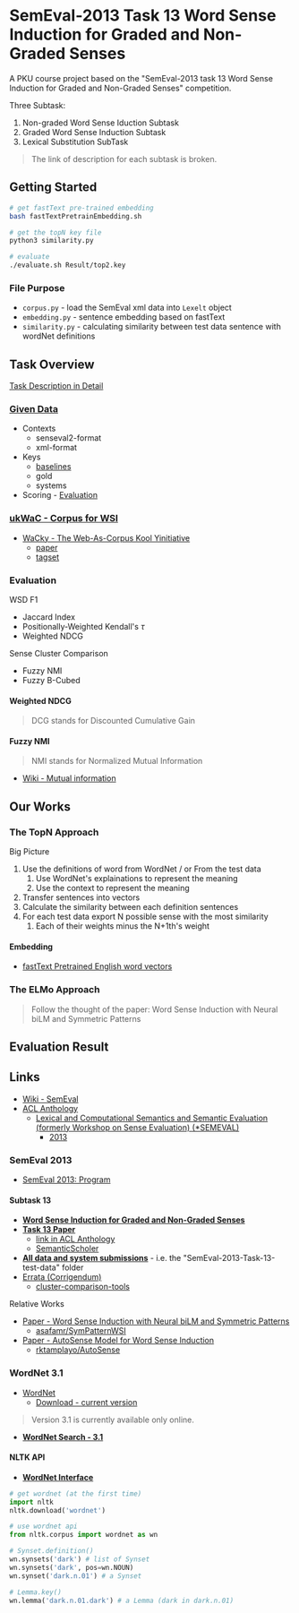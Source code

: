 # SemEval-2013 Task 13 Word Sense Induction for Graded and Non-Graded Senses

A PKU course project based on the "SemEval-2013 task 13 Word Sense Induction for Graded and Non-Graded Senses" competition.

Three Subtask:

1. Non-graded Word Sense Iduction Subtask
2. Graded Word Sense Induction Subtask
3. Lexical Substitution SubTask

> The link of description for each subtask is broken.

## Getting Started

```sh
# get fastText pre-trained embedding
bash fastTextPretrainEmbedding.sh

# get the topN key file
python3 similarity.py

# evaluate
./evaluate.sh Result/top2.key
```

### File Purpose

* `corpus.py` - load the SemEval xml data into `Lexelt` object
* `embedding.py` - sentence embedding based on fastText
* `similarity.py` - calculating similarity between test data sentence with wordNet definitions

## Task Overview

[Task Description in Detail](SemEval-2013-Task-13-test-data/README.md)

### [Given Data](SemEval-2013-Task-13-test-data/README.md#DIRECTORY-LAYOUT-AND-FILE-DESCRIPTIONS)

* Contexts
  * senseval2-format
  * xml-format
* Keys
  * [baselines](SemEval-2013-Task-13-test-data/README.md#BASELINES)
  * gold
  * systems
* Scoring - [Evaluation](SemEval-2013-Task-13-test-data/README.md#EVALUATION)

### [ukWaC - Corpus for WSI](SemEval-2013-Task-13-test-data/README.md#TRAINING-DATA)

* [WaCky - The Web-As-Corpus Kool Yinitiative](https://wacky.sslmit.unibo.it/doku.php)
  * [paper](https://wacky.sslmit.unibo.it/lib/exe/fetch.php?media=papers:wacky_2008.pdf)
  * [tagset](https://wacky.sslmit.unibo.it/lib/exe/fetch.php?media=tagsets:ukwac_tagset.txt)

### Evaluation

WSD F1

* Jaccard Index
* Positionally-Weighted Kendall's $\tau$
* Weighted NDCG

Sense Cluster Comparison

* Fuzzy NMI
* Fuzzy B-Cubed

#### Weighted NDCG

> DCG stands for Discounted Cumulative Gain

#### Fuzzy NMI

> NMI stands for Normalized Mutual Information

* [Wiki - Mutual information](https://en.wikipedia.org/wiki/Mutual_Information)

## Our Works

### The TopN Approach

Big Picture

1. Use the definitions of word from WordNet / or From the test data
   1. Use WordNet's explainations to represent the meaning
   2. Use the context to represent the meaning
2. Transfer sentences into vectors
3. Calculate the similarity between each definition sentences
4. For each test data export N possible sense with the most similarity
   1. Each of their weights minus the N+1th's weight

#### Embedding

* [fastText Pretrained English word vectors](https://fasttext.cc/docs/en/english-vectors.html)

### The ELMo Approach

> Follow the thought of the paper: Word Sense Induction with Neural biLM and Symmetric Patterns

## Evaluation Result

## Links

* [Wiki - SemEval](https://en.wikipedia.org/wiki/SemEval)
* [ACL Anthology](https://www.aclweb.org/anthology/)
  * [Lexical and Computational Semantics and Semantic Evaluation (formerly Workshop on Sense Evaluation) (*SEMEVAL)](https://www.aclweb.org/anthology/venues/semeval/)
    * [2013](https://www.aclweb.org/anthology/events/semeval-2013/)

### SemEval 2013

* [SemEval 2013: Program](https://www.cs.york.ac.uk/semeval-2013/accepted.html)

#### Subtask 13

* [**Word Sense Induction for Graded and Non-Graded Senses**](https://www.cs.york.ac.uk/semeval-2013/task13.html)
* [**Task 13 Paper**](https://www.aclweb.org/anthology/S13-2049)
  * [link in ACL Anthology](https://www.aclweb.org/anthology/papers/S/S13/S13-2049/)
  * [SemanticScholer](https://www.semanticscholar.org/paper/SemEval-2013-Task-13%3A-Word-Sense-Induction-for-and-Jurgens-Klapaftis/0d62b1bc53f8c253915d3ba5de50b461b49b7ead)
* [**All data and system submissions**](https://www.cs.york.ac.uk/semeval-2013/task13/data/uploads/semeval-2013-task-13-test-data.zip) - i.e. the "SemEval-2013-Task-13-test-data" folder
* [Errata (Corrigendum)](https://www.cs.mcgill.ca/~jurgens/docs/semeval-2013-task13-errata.pdf)
  * [cluster-comparison-tools](https://code.google.com/archive/p/cluster-comparison-tools/)

Relative Works

* [Paper - Word Sense Induction with Neural biLM and Symmetric Patterns](https://arxiv.org/abs/1808.08518)
  * [asafamr/SymPatternWSI](https://github.com/asafamr/SymPatternWSI)
* [Paper - AutoSense Model for Word Sense Induction](https://arxiv.org/abs/1811.09242)
  * [rktamplayo/AutoSense](https://github.com/rktamplayo/AutoSense)

### WordNet 3.1

* [WordNet](http://wordnet.princeton.edu/)
  * [Download - current version](https://wordnet.princeton.edu/download/current-version)

> Version 3.1 is currently available only online.

* [**WordNet Search - 3.1**](http://wordnetweb.princeton.edu/perl/webwn)

#### NLTK API

* [**WordNet Interface**](http://www.nltk.org/howto/wordnet.html)

```py
# get wordnet (at the first time)
import nltk
nltk.download('wordnet')

# use wordnet api
from nltk.corpus import wordnet as wn
```

```py
# Synset.definition()
wn.synsets('dark') # list of Synset
wn.synsets('dark', pos=wn.NOUN)
wn.synset('dark.n.01') # a Synset

# Lemma.key()
wn.lemma('dark.n.01.dark') # a Lemma (dark in dark.n.01)
```
